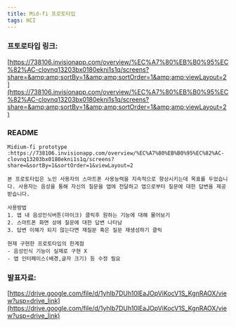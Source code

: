 ```yaml
---
title: Mid-fi 프로토타입
tags: HCI
---
```




### 프토로타입 링크:

[https://738106.invisionapp.com/overview/%EC%A7%80%EB%B0%95%EC%82%AC-clovnq13203bx0180ekni1s1q/screens?share=&amp;amp;sortBy=1&amp;amp;sortOrder=1&amp;amp;viewLayout=2](https://738106.invisionapp.com/overview/%EC%A7%80%EB%B0%95%EC%82%AC-clovnq13203bx0180ekni1s1q/screens?share=&amp;amp;sortBy=1&amp;amp;sortOrder=1&amp;amp;viewLayout=2)



### README

```README
Midium-fi prototype
:https://738106.invisionapp.com/overview/%EC%A7%80%EB%B0%95%EC%82%AC-clovnq13203bx0180ekni1s1q/screens?share=&sortBy=1&sortOrder=1&viewLayout=2

본 프로토타입은 노인 사용자의 스마트폰 사용능력을 지속적으로 향상시키는데 목표를 두었습니다. 사용자는 음성을 통해 자신의 질문을 앱에 전달하고 앱으로부터 질문에 대한 답변을 제공받습니다.
 
사용방법
1. 앱 내 음성인식버튼(마이크) 클릭후 원하는 기능에 대해 물어보기
2. 스마트폰 화면 상에 질문에 대한 답변 나타남
3. 답변 이해가 되지 않는다면 재질문 혹은 질문 재생성하기 클릭

현재 구현한 프로토타입의 한계점
- 음성인식 기능이 실제로 구현 X
- 앱 인터페이스(배경,글자 크기) 등 수정 필요
```





### 발표자료:

[https://drive.google.com/file/d/1yhlb7DUh10lEaJOpViKocV1S_KgnRAOX/view?usp=drive_link](https://drive.google.com/file/d/1yhlb7DUh10lEaJOpViKocV1S_KgnRAOX/view?usp=drive_link)

